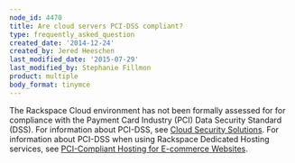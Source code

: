 ```yaml
---
node_id: 4470
title: Are cloud servers PCI-DSS compliant?
type: frequently_asked_question
created_date: '2014-12-24'
created_by: Jered Heeschen
last_modified_date: '2015-07-29'
last_modified_by: Stephanie Fillmon
product: multiple
body_format: tinymce
---
```


The Rackspace Cloud environment has not been formally assessed for for
compliance with the Payment Card Industry (PCI) Data Security Standard
(DSS).  For information about PCI-DSS, see [Cloud Security
Solutions](http://www.rackspace.com/security/solutions/#pci). For
information about PCI-DSS when using Rackspace Dedicated Hosting
services, see [PCI-Compliant Hosting for E-commerce
Websites](http://www.rackspace.com/ecommerce-hosting/pci/).

